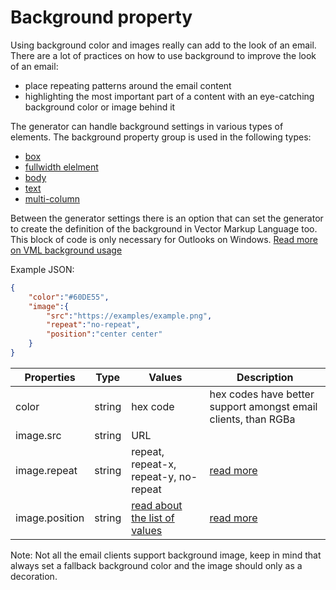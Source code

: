 # Background property

Using background color and images really can add to the look of an email. There are a lot of practices on how to use background to improve the look of an email:
- place repeating patterns around the email content
- highlighting the most important part of a content with an eye-catching background color or image behind it

The generator can handle background settings in various types of elements. The background property group is used in the following types:
 - [box](../../elements/box/README.md)
 - [fullwidth elelment](../../elements/fullwidth/README.md)
 - [body](../../elements/body/README.md)
 - [text](../../elements/text/README.md)
 - [multi-column](../../elements/multicolumn/README.md)

Between the generator settings there is an option that can set the generator to create the definition of the background in Vector Markup Language too. This block of code is only necessary for Outlooks on Windows.
[Read more on VML background usage](../../generator-settings/VMLbackground.md)

Example JSON:
```json
{
    "color":"#60DE55",
    "image":{
        "src":"https://examples/example.png",
        "repeat":"no-repeat",
        "position":"center center"
    }
}
```
| Properties | Type | Values | Description |
| --- | --- | --- | ---
| color | string  | hex code | hex codes have better support amongst email clients, than RGBa |
| image.src | string | URL |  |
| image.repeat | string | repeat, repeat-x, repeat-y, no-repeat | [read more](https://developer.mozilla.org/en-US/docs/Web/CSS/background-repeat) |
| image.position | string | [read about the list of values](https://developer.mozilla.org/en-US/docs/Web/CSS/background-position) | [read more](https://developer.mozilla.org/en-US/docs/Web/CSS/background-position)|


 Note: Not all the email clients support background image, keep in mind that always set a fallback background color and the image should only as a decoration.
